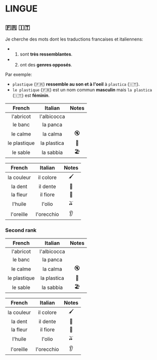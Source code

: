 # LINGUE

## :fr: :it:

Je cherche des mots dont les traductions francaises et italiennens:
- 1) sont **très ressemblantes**. 
- 2) ont des **genres opposés**.

Par exemple:
- `plastique` (:fr:) **ressemble au son et à l'oeil** à `plastica` (:it:).
- `le plastique` (:fr:) est un nom commun **masculin** mais `la plastica` (:it:) est **féminin**.

|    French    |   Italian   |      Notes       |
|:------------:|:-----------:|:----------------:|
|  l'abricot   | l'albicocca |                  |
|   le banc    |  la panca   |                  |
|   le calme   |  la calma   |      :mute:      |
| le plastique | la plastica | :lotion_bottle:  |
|   le sable   |  la sabbia  | :beach_umbrella: |


|   French   |  Italian   |    Notes     |
|:----------:|:----------:|:------------:|
| la couleur | il colore  | :paintbrush: |
|  la dent   |  il dente  |   :tooth:    |
|  la fleur  |  il fiore  |   :tulip:    |
|  l'huile   |   l'olio   |   :olive:    |
| l'oreille  | l'orecchio |    :ear:     |


### Second rank

|    French    |   Italian   |      Notes       |
|:------------:|:-----------:|:----------------:|
|  l'abricot   | l'albicocca |                  |
|   le banc    |  la panca   |                  |
|   le calme   |  la calma   |      :mute:      |
| le plastique | la plastica | :lotion_bottle:  |
|   le sable   |  la sabbia  | :beach_umbrella: |


|   French   |  Italian   |    Notes     |
|:----------:|:----------:|:------------:|
| la couleur | il colore  | :paintbrush: |
|  la dent   |  il dente  |   :tooth:    |
|  la fleur  |  il fiore  |   :tulip:    |
|  l'huile   |   l'olio   |   :olive:    |
| l'oreille  | l'orecchio |    :ear:     |
